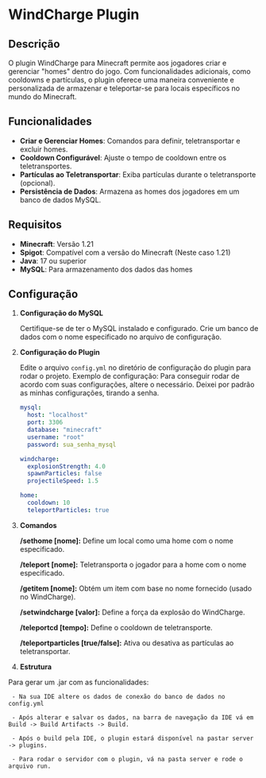# WindCharge Plugin

## Descrição

O plugin WindCharge para Minecraft permite aos jogadores criar e gerenciar "homes" dentro do jogo. Com funcionalidades adicionais, como cooldowns e partículas, o plugin oferece uma maneira conveniente e personalizada de armazenar e teleportar-se para locais específicos no mundo do Minecraft.

## Funcionalidades

- **Criar e Gerenciar Homes**: Comandos para definir, teletransportar e excluir homes.
- **Cooldown Configurável**: Ajuste o tempo de cooldown entre os teletransportes.
- **Partículas ao Teletransportar**: Exiba partículas durante o teletransporte (opcional).
- **Persistência de Dados**: Armazena as homes dos jogadores em um banco de dados MySQL.

## Requisitos

- **Minecraft**: Versão 1.21
- **Spigot**: Compatível com a versão do Minecraft (Neste caso 1.21)
- **Java**: 17 ou superior
- **MySQL**: Para armazenamento dos dados das homes

## Configuração

1. **Configuração do MySQL**

   Certifique-se de ter o MySQL instalado e configurado. Crie um banco de dados com o nome especificado no arquivo de configuração.

2. **Configuração do Plugin**

   Edite o arquivo `config.yml` no diretório de configuração do plugin para rodar o projeto. Exemplo de configuração:
   Para conseguir rodar de acordo com suas configurações, altere o necessário. Deixei por padrão as minhas configurações, tirando a senha.

   ```yml
   mysql:
     host: "localhost"
     port: 3306
     database: "minecraft"
     username: "root"
     password: sua_senha_mysql

   windcharge:
     explosionStrength: 4.0
     spawnParticles: false
     projectileSpeed: 1.5

   home:
     cooldown: 10
     teleportParticles: true

3. **Comandos**

    **/sethome [nome]:** Define um local como uma home com o nome especificado.

    **/teleport [nome]:** Teletransporta o jogador para a home com o nome especificado.

    **/getitem [nome]:** Obtém um item com base no nome fornecido (usado no WindCharge).

    **/setwindcharge [valor]:** Define a força da explosão do WindCharge.

    **/teleportcd [tempo]:** Define o cooldown de teletransporte.

    **/teleportparticles [true/false]:** Ativa ou desativa as partículas ao teletransportar.


4. **Estrutura**

  Para gerar um .jar com as funcionalidades:

     - Na sua IDE altere os dados de conexão do banco de dados no config.yml

     - Após alterar e salvar os dados, na barra de navegação da IDE vá em Build -> Build Artifacts -> Build.

     - Após o build pela IDE, o plugin estará disponível na pastar server -> plugins.

     - Para rodar o servidor com o plugin, vá na pasta server e rode o arquivo run.
